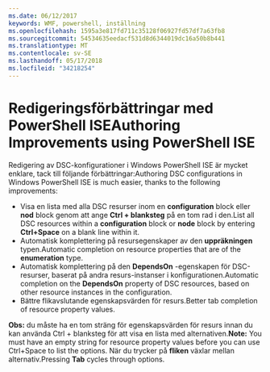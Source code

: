 ```yaml
---
ms.date: 06/12/2017
keywords: WMF, powershell, inställning
ms.openlocfilehash: 1595a3e817fd711c35128f06927fd57df7a63fb8
ms.sourcegitcommit: 54534635eedacf531d8d6344019dc16a50b8b441
ms.translationtype: MT
ms.contentlocale: sv-SE
ms.lasthandoff: 05/17/2018
ms.locfileid: "34218254"
---
```

# <a name="authoring-improvements-using-powershell-ise"></a><span data-ttu-id="af338-102">Redigeringsförbättringar med PowerShell ISE</span><span class="sxs-lookup"><span data-stu-id="af338-102">Authoring Improvements using PowerShell ISE</span></span>

<span data-ttu-id="af338-103">Redigering av DSC-konfigurationer i Windows PowerShell ISE är mycket enklare, tack till följande förbättringar:</span><span class="sxs-lookup"><span data-stu-id="af338-103">Authoring DSC configurations in Windows PowerShell ISE is much easier, thanks to the following improvements:</span></span>

- <span data-ttu-id="af338-104">Visa en lista med alla DSC resurser inom en **configuration** block eller **nod** block genom att ange **Ctrl + blanksteg** på en tom rad i den.</span><span class="sxs-lookup"><span data-stu-id="af338-104">List all DSC resources within a **configuration** block or **node** block by entering **Ctrl+Space** on a blank line within it.</span></span>
- <span data-ttu-id="af338-105">Automatisk komplettering på resursegenskaper av den **uppräkningen** typen.</span><span class="sxs-lookup"><span data-stu-id="af338-105">Automatic completion on resource properties that are of the **enumeration** type.</span></span>
- <span data-ttu-id="af338-106">Automatisk komplettering på den **DependsOn** -egenskapen för DSC-resurser, baserat på andra resurs-instanser i konfigurationen.</span><span class="sxs-lookup"><span data-stu-id="af338-106">Automatic completion on the **DependsOn** property of DSC resources, based on other resource instances in the configuration.</span></span>
- <span data-ttu-id="af338-107">Bättre flikavslutande egenskapsvärden för resurs.</span><span class="sxs-lookup"><span data-stu-id="af338-107">Better tab completion of resource property values.</span></span>

<span data-ttu-id="af338-108">**Obs:** du måste ha en tom sträng för egenskapsvärden för resurs innan du kan använda Ctrl + blanksteg för att visa en lista med alternativen.</span><span class="sxs-lookup"><span data-stu-id="af338-108">**Note:** You must have an empty string for resource property values before you can use Ctrl+Space to list the options.</span></span> <span data-ttu-id="af338-109">När du trycker på **fliken** växlar mellan alternativ.</span><span class="sxs-lookup"><span data-stu-id="af338-109">Pressing **Tab** cycles through options.</span></span>
